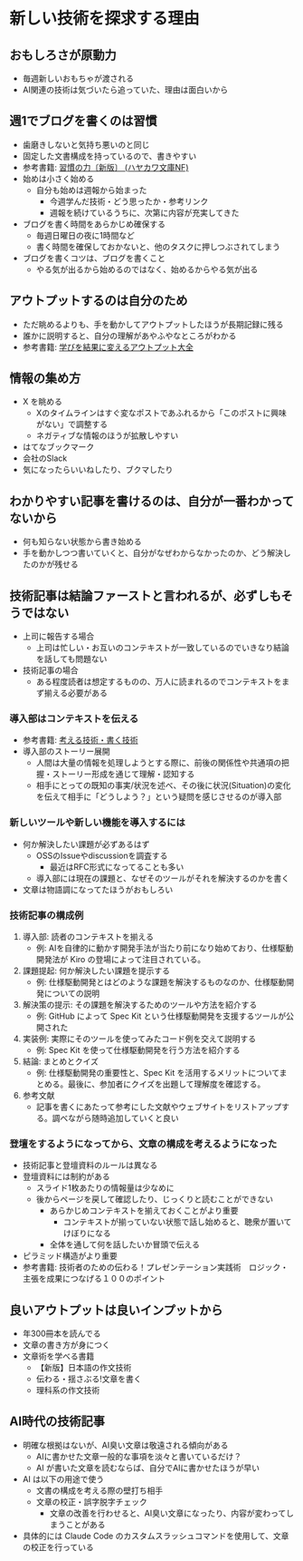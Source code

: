 # 新しい技術を探求する理由

## おもしろさが原動力

- 毎週新しいおもちゃが渡される
- AI関連の技術は気づいたら追っていた、理由は面白いから

## 週1でブログを書くのは習慣

- 歯磨きしないと気持ち悪いのと同じ
- 固定した文書構成を持っているので、書きやすい
- 参考書籍: [習慣の力〔新版〕 (ハヤカワ文庫NF)](https://www.amazon.co.jp/%E7%BF%92%E6%85%A3%E3%81%AE%E5%8A%9B%E3%80%94%E6%96%B0%E7%89%88%E3%80%95-%E3%83%8F%E3%83%A4%E3%82%AB%E3%83%AF%E6%96%87%E5%BA%ABNF-%E3%83%81%E3%83%A3%E3%83%BC%E3%83%AB%E3%82%BA-%E3%83%87%E3%83%A5%E3%83%92%E3%83%83%E3%82%B0-ebook/dp/B07WDKZR18/ref=tmm_kin_swatch_0)
- 始めは小さく始める
  - 自分も始めは週報から始まった
    - 今週学んだ技術・どう思ったか・参考リンク
    - 週報を続けているうちに、次第に内容が充実してきた
- ブログを書く時間をあらかじめ確保する
  - 毎週日曜日の夜に1時間など
  - 書く時間を確保しておかないと、他のタスクに押しつぶされてしまう
- ブログを書くコツは、ブログを書くこと
  - やる気が出るから始めるのではなく、始めるからやる気が出る

## アウトプットするのは自分のため

- ただ眺めるよりも、手を動かしてアウトプットしたほうが長期記録に残る
- 誰かに説明すると、自分の理解があやふやなところがわかる
- 参考書籍: [学びを結果に変えるアウトプット大全](https://www.amazon.co.jp/%E5%AD%A6%E3%81%B3%E3%82%92%E7%B5%90%E6%9E%9C%E3%81%AB%E5%A4%89%E3%81%88%E3%82%8B%E3%82%A2%E3%82%A6%E3%83%88%E3%83%97%E3%83%83%E3%83%88%E5%A4%A7%E5%85%A8-Sanctuary-books-%E6%A8%BA%E6%B2%A2%E7%B4%AB%E8%8B%91/dp/4801400558)

## 情報の集め方

- X を眺める
  - Xのタイムラインはすぐ変なポストであふれるから「このポストに興味がない」で調整する
  - ネガティブな情報のほうが拡散しやすい
- はてなブックマーク
- 会社のSlack
- 気になったらいいねしたり、ブクマしたり

## わかりやすい記事を書けるのは、自分が一番わかってないから

- 何も知らない状態から書き始める
- 手を動かしつつ書いていくと、自分がなぜわからなかったのか、どう解決したのかが残せる

## 技術記事は結論ファーストと言われるが、必ずしもそうではない

- 上司に報告する場合
  - 上司は忙しい・お互いのコンテキストが一致しているのでいきなり結論を話しても問題ない
- 技術記事の場合
  - ある程度読者は想定するものの、万人に読まれるのでコンテキストをまず揃える必要がある

### 導入部はコンテキストを伝える

- 参考書籍: [考える技術・書く技術](https://www.etarou.work/posts/5806660/)
- 導入部のストーリー展開
  - 人間は大量の情報を処理しようとする際に、前後の関係性や共通項の把握・ストーリー形成を通じて理解・認知する
  - 相手にとっての既知の事実/状況を述べ、その後に状況(Situation)の変化を伝えて相手に「どうしよう？」という疑問を感じさせるのが導入部

### 新しいツールや新しい機能を導入するには

- 何か解決したい課題が必ずあるはず
  - OSSのIssueやdiscussionを調査する
    - 最近はRFC形式になってることも多い
  - 導入部には現在の課題と、なぜそのツールがそれを解決するのかを書く
- 文章は物語調になってたほうがおもしろい

### 技術記事の構成例

1. 導入部: 読者のコンテキストを揃える
   - 例: AIを自律的に動かす開発手法が当たり前になり始めており、仕様駆動開発法が Kiro の登場によって注目されている。
2. 課題提起: 何か解決したい課題を提示する
   - 例: 仕様駆動開発とはどのような課題を解決するものなのか、仕様駆動開発についての説明
3. 解決策の提示: その課題を解決するためのツールや方法を紹介する
   - 例: GitHub によって Spec Kit という仕様駆動開発を支援するツールが公開された
4. 実装例: 実際にそのツールを使ってみたコード例を交えて説明する
   - 例: Spec Kit を使って仕様駆動開発を行う方法を紹介する
5. 結論: まとめとクイズ
   - 例: 仕様駆動開発の重要性と、Spec Kit を活用するメリットについてまとめる。最後に、参加者にクイズを出題して理解度を確認する。
6. 参考文献
   - 記事を書くにあたって参考にした文献やウェブサイトをリストアップする。調べながら随時追加していくと良い

### 登壇をするようになってから、文章の構成を考えるようになった

- 技術記事と登壇資料のルールは異なる
- 登壇資料には制約がある
  - スライド1枚あたりの情報量は少なめに
  - 後からページを戻して確認したり、じっくりと読むことができない
    - あらかじめコンテキストを揃えておくことがより重要
      - コンテキストが揃っていない状態で話し始めると、聴衆が置いてけぼりになる
    - 全体を通して何を話したいか冒頭で伝える
- ピラミッド構造がより重要
- 参考書籍: 技術者のための伝わる！プレゼンテーション実践術　ロジック・主張を成果につなげる１００のポイント

## 良いアウトプットは良いインプットから

- 年300冊本を読んでる
- 文章の書き方が身につく
- 文章術を学べる書籍
  - 【新版】日本語の作文技術
  - 伝わる・揺さぶる!文章を書く
  - 理科系の作文技術

## AI時代の技術記事

- 明確な根拠はないが、AI臭い文章は敬遠される傾向がある
  - AIに書かせた文章一般的な事項を淡々と書いているだけ？
  - AI が書いた文章を読むならば、自分でAIに書かせたほうが早い
- AI は以下の用途で使う
  - 文書の構成を考える際の壁打ち相手
  - 文章の校正・誤字脱字チェック
    - 文章の改善を行わせると、AI臭い文章になったり、内容が変わってしまうことがある
- 具体的には Claude Code のカスタムスラッシュコマンドを使用して、文章の校正を行っている
